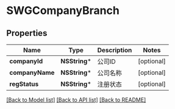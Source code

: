 # SWGCompanyBranch

## Properties
Name | Type | Description | Notes
------------ | ------------- | ------------- | -------------
**companyId** | **NSString*** | 公司ID | [optional] 
**companyName** | **NSString*** | 公司名称 | [optional] 
**regStatus** | **NSString*** | 注册状态 | [optional] 

[[Back to Model list]](../README.md#documentation-for-models) [[Back to API list]](../README.md#documentation-for-api-endpoints) [[Back to README]](../README.md)


